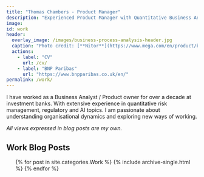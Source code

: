 ```yaml
---
title: "Thomas Chambers - Product Manager"
description: "Experienced Product Manager with Quantitative Business Analyst Background"
image:
id: work
header:
  overlay_image: /images/business-process-analysis-header.jpg
  caption: "Photo credit: [**Nitor**](https://www.mega.com/en/product/business-process-analysis)"
  actions:
    - label: "CV"
      url: /cv/
    - label: "BNP Paribas"
      url: "https://www.bnpparibas.co.uk/en/"
permalink: /work/
---
```


I have worked as a Business Analyst / Product owner for over a decade at investment banks. With extensive experience in quantitative risk management, regulatory and AI topics. I am passionate about understanding organisational dynamics and exploring new ways of working.

_All views expressed in blog posts are my own._

## Work Blog Posts
<ul>{% for post in site.categories.Work %}
    {% include archive-single.html %}
{% endfor %}</ul>
